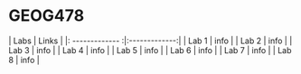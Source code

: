 # GEOG478
| Labs            | Links         |
|: ------------- :|:-------------:|
| Lab 1 | info |
| Lab 2 | info |
| Lab 3 | info | 
| Lab 4 | info |
| Lab 5 | info |
| Lab 6 | info | 
| Lab 7 | info |
| Lab 8 | info |
